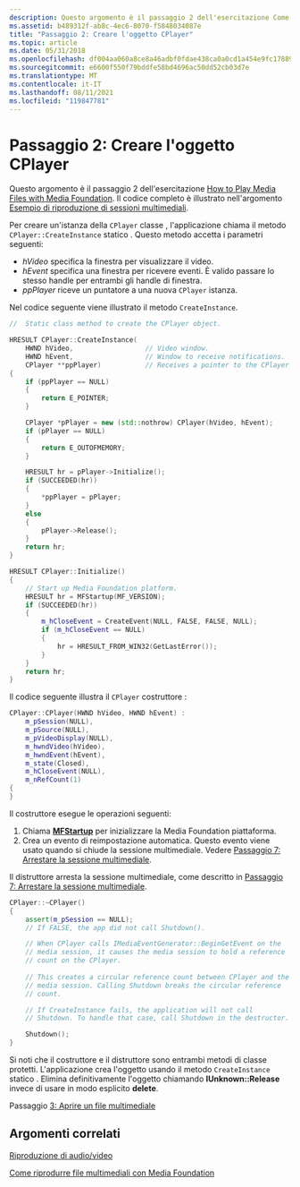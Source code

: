 ```yaml
---
description: Questo argomento è il passaggio 2 dell'esercitazione Come riprodurre file multimediali con Media Foundation.
ms.assetid: b489312f-ab8c-4ec6-8070-f5848034087e
title: "Passaggio 2: Creare l'oggetto CPlayer"
ms.topic: article
ms.date: 05/31/2018
ms.openlocfilehash: df004aa060a8ce8a46adbf0fdae438ca0a0cd1a454e9fc17889ad29eebef21ff
ms.sourcegitcommit: e6600f550f79bddfe58bd4696ac50dd52cb03d7e
ms.translationtype: MT
ms.contentlocale: it-IT
ms.lasthandoff: 08/11/2021
ms.locfileid: "119847781"
---
```

# <a name="step-2-create-the-cplayer-object"></a>Passaggio 2: Creare l'oggetto CPlayer

Questo argomento è il passaggio 2 dell'esercitazione [How to Play Media Files with Media Foundation](how-to-play-unprotected-media-files.md). Il codice completo è illustrato nell'argomento [Esempio di riproduzione di sessioni multimediali](media-session-playback-example.md).

Per creare un'istanza della `CPlayer` classe , l'applicazione chiama il metodo `CPlayer::CreateInstance` statico . Questo metodo accetta i parametri seguenti:

-   *hVideo* specifica la finestra per visualizzare il video.
-   *hEvent* specifica una finestra per ricevere eventi. È valido passare lo stesso handle per entrambi gli handle di finestra.
-   *ppPlayer* riceve un puntatore a una nuova `CPlayer` istanza.

Nel codice seguente viene illustrato il metodo `CreateInstance`.


```C++
//  Static class method to create the CPlayer object.

HRESULT CPlayer::CreateInstance(
    HWND hVideo,                  // Video window.
    HWND hEvent,                  // Window to receive notifications.
    CPlayer **ppPlayer)           // Receives a pointer to the CPlayer object.
{
    if (ppPlayer == NULL)
    {
        return E_POINTER;
    }

    CPlayer *pPlayer = new (std::nothrow) CPlayer(hVideo, hEvent);
    if (pPlayer == NULL)
    {
        return E_OUTOFMEMORY;
    }

    HRESULT hr = pPlayer->Initialize();
    if (SUCCEEDED(hr))
    {
        *ppPlayer = pPlayer;
    }
    else
    {
        pPlayer->Release();
    }
    return hr;
}

HRESULT CPlayer::Initialize()
{
    // Start up Media Foundation platform.
    HRESULT hr = MFStartup(MF_VERSION);
    if (SUCCEEDED(hr))
    {
        m_hCloseEvent = CreateEvent(NULL, FALSE, FALSE, NULL);
        if (m_hCloseEvent == NULL)
        {
            hr = HRESULT_FROM_WIN32(GetLastError());
        }
    }
    return hr;
}
```



Il codice seguente illustra il `CPlayer` costruttore :


```C++
CPlayer::CPlayer(HWND hVideo, HWND hEvent) : 
    m_pSession(NULL),
    m_pSource(NULL),
    m_pVideoDisplay(NULL),
    m_hwndVideo(hVideo),
    m_hwndEvent(hEvent),
    m_state(Closed),
    m_hCloseEvent(NULL),
    m_nRefCount(1)
{
}
```



Il costruttore esegue le operazioni seguenti:

1.  Chiama [**MFStartup**](/windows/desktop/api/mfapi/nf-mfapi-mfstartup) per inizializzare la Media Foundation piattaforma.
2.  Crea un evento di reimpostazione automatica. Questo evento viene usato quando si chiude la sessione multimediale. Vedere [Passaggio 7: Arrestare la sessione multimediale](step-7--shut-down-the-media-session.md).

Il distruttore arresta la sessione multimediale, come descritto in [Passaggio 7: Arrestare la sessione multimediale](step-7--shut-down-the-media-session.md).


```C++
CPlayer::~CPlayer()
{
    assert(m_pSession == NULL);  
    // If FALSE, the app did not call Shutdown().

    // When CPlayer calls IMediaEventGenerator::BeginGetEvent on the
    // media session, it causes the media session to hold a reference 
    // count on the CPlayer. 
    
    // This creates a circular reference count between CPlayer and the 
    // media session. Calling Shutdown breaks the circular reference 
    // count.

    // If CreateInstance fails, the application will not call 
    // Shutdown. To handle that case, call Shutdown in the destructor. 

    Shutdown();
}
```



Si noti che il costruttore e il distruttore sono entrambi metodi di classe protetti. L'applicazione crea l'oggetto usando il metodo `CreateInstance` statico . Elimina definitivamente l'oggetto chiamando **IUnknown::Release** invece di usare in modo esplicito **delete**.

Passaggio [3: Aprire un file multimediale](step-3--open-a-media-file.md)

## <a name="related-topics"></a>Argomenti correlati

<dl> <dt>

[Riproduzione di audio/video](audio-video-playback.md)
</dt> <dt>

[Come riprodurre file multimediali con Media Foundation](how-to-play-unprotected-media-files.md)
</dt> </dl>

 

 



